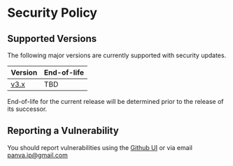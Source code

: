 # Security Policy

## Supported Versions

The following major versions are currently supported with security updates.

| Version                                           | End-of-life |
| ------------------------------------------------- | ----------- |
| [v3.x](https://github.com/panva/paseto/tree/v3.x) | TBD         |

End-of-life for the current release will be determined prior to the release of its successor.

## Reporting a Vulnerability

You should report vulnerabilities using the [Github UI](https://github.com/panva/paseto/security/advisories/new) or via email panva.ip@gmail.com
